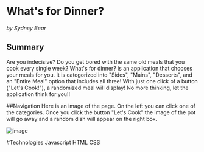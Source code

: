 # What's for Dinner?
*by Sydney Bear*
## Summary

Are you indecisive? Do you get bored with the same old meals that you cook every single week? What's for dinner? is an application that chooses your meals for you. It is categorized into "Sides", "Mains", "Desserts", and an "Entire Meal" option that includes all three! With just one click of a button ("Let's Cook!"), a randomized meal will display! No more thinking, let the application think for you!!

##Navigation
Here is an image of the page. On the left you can click one of the categories. Once you click the button "Let's Cook" the image of the pot will go away and a random dish will appear on the right box.

![image](page.png)


#Technologies
Javascript
HTML
CSS 
